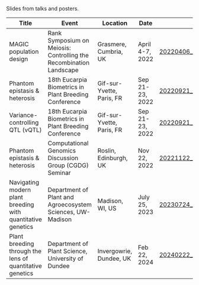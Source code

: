 Slides from talks and posters.

| Title | Event | Location | Date | File Name |
| ----- | ----- | -------- | ---- | --------- |
| MAGIC population design | Rank Symposium on Meiosis: Controlling the Recombination Landscape | Grasmere, Cumbria, UK | April 4-7, 2022 | [20220406_magic_population_design.pdf](https://raw.githubusercontent.com/cjyang-work/presentation/main/20220406_magic_population_design.pdf) |
| Phantom epistasis & heterosis | 18th Eucarpia Biometrics in Plant Breeding Conference | Gif-sur-Yvette, Paris, FR | Sep 21-23, 2022 | [20220921_Eucarpia_heterosis_v1.pdf](https://raw.githubusercontent.com/cjyang-work/presentation/main/20220921_Eucarpia_heterosis_v1.pdf) |
| Variance-controlling QTL (vQTL) | 18th Eucarpia Biometrics in Plant Breeding Conference | Gif-sur-Yvette, Paris, FR | Sep 21-23, 2022 | [20220921_Eucarpia_vQTL_v2.pdf](https://raw.githubusercontent.com/cjyang-work/presentation/main/20220921_Eucarpia_vQTL_v2.pdf) |
| Phantom epistasis & heterosis | Computational Genomics Discussion Group (CGDG) Seminar | Roslin, Edinburgh, UK | Nov 22, 2022 | [20221122_CGDG_heterosis.pdf](https://raw.githubusercontent.com/cjyang-work/presentation/main/20221122_CGDG_heterosis.pdf) |
| Navigating modern plant breeding with quantitative genetics | Department of Plant and Agroecosystem Sciences, UW-Madison | Madison, WI, US | July 25, 2023 | [20230724_UWM_Breeding.pdf](https://raw.githubusercontent.com/cjyang-work/presentation/main/20230724_UWM_Breeding.pdf) |
| Plant breeding through the lens of quantitative genetics | Department of Plant Science, University of Dundee | Invergowrie, Dundee, UK | Feb 22, 2024 | [20240222_Dundee_Plant_Science.pdf](https://raw.githubusercontent.com/cjyang-work/presentation/main/20240222_Dundee_Plant_Science.pdf) |
